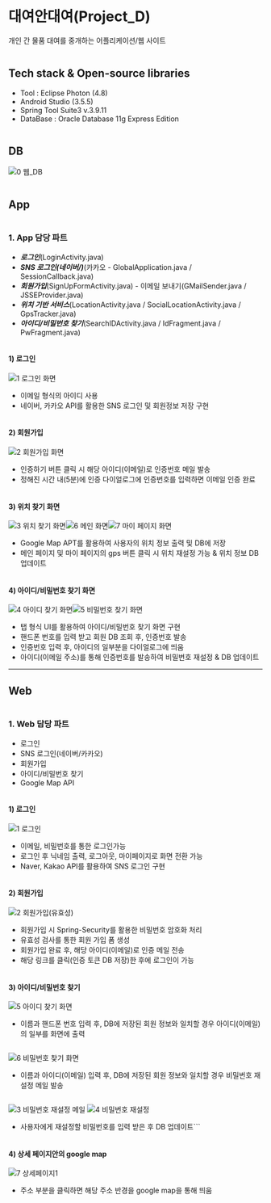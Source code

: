# 대여안대여(Project_D)
개인 간 물품 대여를 중개하는 어플리케이션/웹 사이트
```
```
## Tech stack & Open-source libraries
* Tool : Eclipse Photon (4.8)
* Android Studio (3.5.5)
* Spring Tool Suite3 v.3.9.11
* DataBase : Oracle Database 11g Express Edition
```
```
## DB
![0 웹_DB](https://user-images.githubusercontent.com/78471888/106755655-b3465280-6671-11eb-97f5-5f1139c623ee.png)
```
```
## App
```
```
### 1. App 담당 파트
* ***로그인***(LoginActivity.java)
* ***SNS 로그인(네이버/)***(카카오 - GlobalApplication.java / SessionCallback.java)
* ***회원가입***(SignUpFormActivity.java) - 이메일 보내기(GMailSender.java / JSSEProvider.java)
* ***위치 기반 서비스***(LocationActivity.java / SocialLocationActivity.java / GpsTracker.java) 
* ***아이디/비밀번호 찾기***(SearchIDActivity.java / IdFragment.java / PwFragment.java)
```
```
#### 1) 로그인
![1 로그인 화면](https://user-images.githubusercontent.com/78471888/106757777-1cc76080-6674-11eb-8805-238930fa6146.png)
* 이메일 형식의 아이디 사용 
* 네이버, 카카오 API를 활용한 SNS 로그인 및 회원정보 저장 구현
```
```
#### 2) 회원가입
![2 회원가입 화면](https://user-images.githubusercontent.com/78471888/106758117-7af44380-6674-11eb-895d-da21dd8761eb.png)
* 인증하기 버튼 클릭 시 해당 아이디(이메일)로 인증번호 메일 발송 
* 정해진 시간 내(5분)에 인증 다이얼로그에 인증번호를 입력하면 이메일 인증 완료
```
```
#### 3) 위치 찾기 화면
![3 위치 찾기 화면](https://user-images.githubusercontent.com/78471888/106758292-b131c300-6674-11eb-939e-551255a4d22c.png)![6 메인 화면](https://user-images.githubusercontent.com/78471888/106758326-bbec5800-6674-11eb-8968-6da7a83db268.png)![7 마이 페이지 화면](https://user-images.githubusercontent.com/78471888/106758366-c4dd2980-6674-11eb-97d3-82577a33ad70.png)
* Google Map APT를 활용하여 사용자의 위치 정보 출력 및 DB에 저장
* 메인 페이지 및 마이 페이지의 gps 버튼 클릭 시 위치 재설정 가능 & 위치 정보 DB 업데이트
```
```
#### 4) 아이디/비밀번호 찾기 화면
![4 아이디 찾기 화면](https://user-images.githubusercontent.com/78471888/106759719-6ca72700-6676-11eb-9d4f-2549181aa040.png)![5 비밀번호 찾기 화면](https://user-images.githubusercontent.com/78471888/106759748-73ce3500-6676-11eb-89de-a3670cd55a4f.png)
* 탭 형식 UI를 활용하여 아이디/비밀번호 찾기 화면 구현
* 핸드폰 번호를 입력 받고 회원 DB 조회 후, 인증번호 발송
* 인증번호 입력 후, 아이디의 일부분을 다이얼로그에 띄움 
* 아이디(이메일 주소)를 통해 인증번호를 발송하여 비밀번호 재설정 & DB 업데이트

___

## Web
```
```
### 1. Web 담당 파트
* 로그인
* SNS 로그인(네이버/카카오)
* 회원가입 
* 아이디/비밀번호 찾기
* Google Map API
```
```
#### 1) 로그인
![1 로그인](https://user-images.githubusercontent.com/78471888/106760753-767d5a00-6677-11eb-8e8f-0ed14deb6e4b.png)
* 이메일, 비밀번호를 통한 로그인가능
* 로그인 후 닉네임 출력, 로그아웃, 마이페이지로 화면 전환 가능
* Naver, Kakao API를 활용하여 SNS 로그인 구현
```
```
#### 2) 회원가입
![2 회원가입(유효성)](https://user-images.githubusercontent.com/78471888/106761071-ce1bc580-6677-11eb-8126-906a2c26aeff.png)
* 회원가입 시 Spring-Security를 활용한 비밀번호 암호화 처리
* 유효성 검사를 통한 회원 가입 폼 생성
* 회원가입 완료 후, 해당 아이디(이메일)로 인증 메일 전송
* 해당 링크를 클릭(인증 토큰 DB 저장)한 후에 로그인이 가능
```
```
#### 3) 아이디/비밀번호 찾기
![5 아이디 찾기 화면](https://user-images.githubusercontent.com/78471888/106761538-43879600-6678-11eb-9879-f377f974412f.png)
* 이름과 핸드폰 번호 입력 후, DB에 저장된 회원 정보와 일치할 경우 아이디(이메일)의 일부를 화면에 출력
```
```
![6 비밀번호 찾기 화면](https://user-images.githubusercontent.com/78471888/106761676-6c0f9000-6678-11eb-8be0-dced9719d09b.png)
* 이름과 아이디(이메일) 입력 후, DB에 저장된 회원 정보와 일치할 경우 비밀번호 재설정 메일 발송
```
```
![3 비밀번호 재설정 메일](https://user-images.githubusercontent.com/78471888/106761467-310d5c80-6678-11eb-8f51-3fc3423248c8.png)
![4 비밀번호 재설정](https://user-images.githubusercontent.com/78471888/106761902-9f521f00-6678-11eb-85e9-b2236ac84af5.png)
* 사용자에게 재설정할 비밀번호를 입력 받은 후 DB 업데이트```
```
```
#### 4) 상세 페이지안의 google map
![7 상세페이지1](https://user-images.githubusercontent.com/78471888/106762149-e6d8ab00-6678-11eb-8ad6-aaf371574a41.png)
* 주소 부분을 클릭하면 해당 주소 반경을 google map을 통해 띄움













